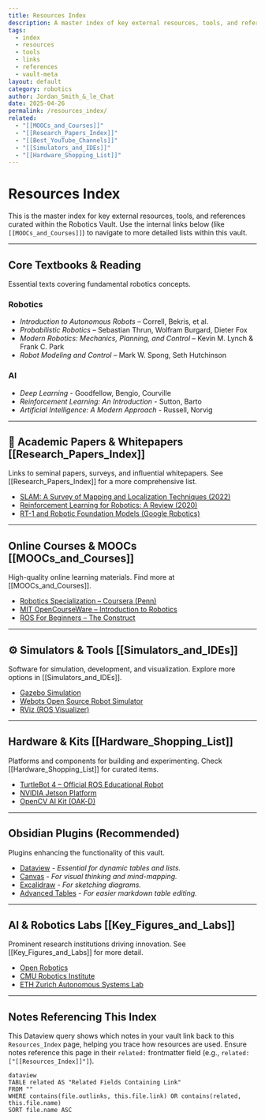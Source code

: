 ```yaml
---
title: Resources Index
description: A master index of key external resources, tools, and references for the Robotics Vault.
tags:
  - index
  - resources
  - tools
  - links
  - references
  - vault-meta
layout: default
category: robotics
author: Jordan_Smith_&_le_Chat
date: 2025-04-26
permalink: /resources_index/
related:
  - "[[MOOCs_and_Courses]]"
  - "[[Research_Papers_Index]]"
  - "[[Best_YouTube_Channels]]"
  - "[[Simulators_and_IDEs]]"
  - "[[Hardware_Shopping_List]]"
---
```


# Resources Index

This is the master index for key external resources, tools, and references curated within the Robotics Vault. Use the internal links below (like `[[MOOCs_and_Courses]]`) to navigate to more detailed lists within this vault.

---

## Core Textbooks & Reading

Essential texts covering fundamental robotics concepts.
### Robotics
- *Introduction to Autonomous Robots* – Correll, Bekris, et al.
- *Probabilistic Robotics* – Sebastian Thrun, Wolfram Burgard, Dieter Fox
- *Modern Robotics: Mechanics, Planning, and Control* – Kevin M. Lynch & Frank C. Park
- *Robot Modeling and Control* – Mark W. Spong, Seth Hutchinson
### AI
- *Deep Learning* - Goodfellow, Bengio, Courville
- *Reinforcement Learning: An Introduction* - Sutton, Barto
- *Artificial Intelligence: A Modern Approach* - Russell, Norvig

---

## 📄 Academic Papers & Whitepapers [[Research_Papers_Index]]

Links to seminal papers, surveys, and influential whitepapers. See [[Research_Papers_Index]] for a more comprehensive list.

- [SLAM: A Survey of Mapping and Localization Techniques (2022)](https://arxiv.org/abs/2202.02385)
- [Reinforcement Learning for Robotics: A Review (2020)](https://arxiv.org/abs/2007.14491)
- [RT-1 and Robotic Foundation Models (Google Robotics)](https://robotics-transformer.github.io/)

---

## Online Courses & MOOCs [[MOOCs_and_Courses]]

High-quality online learning materials. Find more at [[MOOCs_and_Courses]].

- [Robotics Specialization – Coursera (Penn)](https://www.coursera.org/specializations/robotics)
- [MIT OpenCourseWare – Introduction to Robotics](https://ocw.mit.edu/courses/electrical-engineering-and-computer-science/6-141-robotic-science-and-systems-i-fall-2020/)
- [ROS For Beginners – The Construct](https://www.theconstructsim.com/robotigniteacademy_learnros/)

---

## ⚙️ Simulators & Tools [[Simulators_and_IDEs]]

Software for simulation, development, and visualization. Explore more options in [[Simulators_and_IDEs]].

- [Gazebo Simulation](https://gazebosim.org/)
- [Webots Open Source Robot Simulator](https://cyberbotics.com/)
- [RViz (ROS Visualizer)](http://wiki.ros.org/rviz)

---

## Hardware & Kits [[Hardware_Shopping_List]]

Platforms and components for building and experimenting. Check [[Hardware_Shopping_List]] for curated items.

- [TurtleBot 4 – Official ROS Educational Robot](https://www.clearpathrobotics.com/turtlebot/)
- [NVIDIA Jetson Platform](https://developer.nvidia.com/embedded-computing)
- [OpenCV AI Kit (OAK-D)](https://opencvaikit.com/)

---

## Obsidian Plugins (Recommended)

Plugins enhancing the functionality of this vault.

- [Dataview](https://blacksmithgu.github.io/obsidian-dataview/) - *Essential for dynamic tables and lists.*
- [Canvas](https://help.obsidian.md/Canvas) - *For visual thinking and mind-mapping.*
- [Excalidraw](https://github.com/zsviczian/obsidian-excalidraw-plugin) - *For sketching diagrams.*
- [Advanced Tables](https://github.com/tgrosinger/advanced-tables-obsidian) - *For easier markdown table editing.*

---

## AI & Robotics Labs [[Key_Figures_and_Labs]]

Prominent research institutions driving innovation. See [[Key_Figures_and_Labs]] for more detail.

- [Open Robotics](https://www.openrobotics.org/)
- [CMU Robotics Institute](https://www.ri.cmu.edu/)
- [ETH Zurich Autonomous Systems Lab](https://asl.ethz.ch/)

---

## Notes Referencing This Index

This Dataview query shows which notes in your vault link back to this `Resources_Index` page, helping you trace how resources are used. Ensure notes reference this page in their `related:` frontmatter field (e.g., `related: ["[[Resources_Index]]"]`).

```
dataview
TABLE related AS "Related Fields Containing Link"
FROM "" 
WHERE contains(file.outlinks, this.file.link) OR contains(related, this.file.name)
SORT file.name ASC
```



